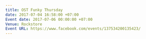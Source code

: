 ```yaml
---
title: OST Funky Thursday
date: 2017-07-04 16:58:00 +07:00
Event date: 2017-07-06 00:00:00 +07:00
Venue: Rockstore
Event URL: https://www.facebook.com/events/137534200135423/
---
```


